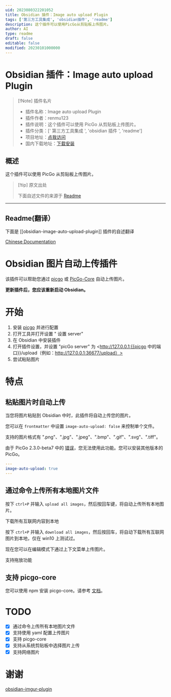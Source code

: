 ```yaml
---
uid: 2023080322201052
title: Obsidian 插件：Image auto upload Plugin
tags: ['第三方工具集成', 'obsidian插件', 'readme']
description: 这个插件可以使用PicGo从剪贴板上传图片。
author: AI
type: readme
draft: false
editable: false
modified: 20230101000000
---
```


# Obsidian 插件：Image auto upload Plugin

> [!Note] 插件名片
> - 插件名称：Image auto upload Plugin
> - 插件作者：renmu123
> - 插件说明：这个插件可以使用 PicGo 从剪贴板上传图片。
> - 插件分类：[' 第三方工具集成 ', 'obsidian 插件 ', 'readme']
> - 项目地址：[点我访问](https://github.com/renmu123/obsidian-image-auto-upload-plugin)
> - 国内下载地址：[下载安装](https://pkmer.cn/products/plugin/pluginMarket/?obsidian-image-auto-upload-plugin)

## 概述

这个插件可以使用 PicGo 从剪贴板上传图片。

> [!tip] 原文出处
>
>下面自述文件的来源于 [Readme](https://ghproxy.net/https://raw.githubusercontent.com/renmu123/obsidian-image-auto-upload-plugin/master/README.md)
>

---

## Readme(翻译）

下面是 [[obsidian-image-auto-upload-plugin]] 插件的自述翻译

[Chinese Documentation](readme-zh.md)

# Obsidian 图片自动上传插件

该插件可以帮助您通过 [picgo](https://github.com/Molunerfinn/PicGo) 或 [PicGo-Core](https://picgo.github.io/PicGo-Core-Doc/) 自动上传图片。

**更新插件后，您应该重新启动 Obsidian。**

# 开始

1. 安装 [picgo](https://github.com/Molunerfinn/PicGo) 并进行配置
2. 打开工具并打开设置 " 设置 server"
3. 在 Obsidian 中安装插件
4. 打开插件设置，并设置 "picGo server" 为 <http://127.0.0.1:{{picgo 中的端口}}/upload（例如：http://127.0.0.1:36677/upload）>
5. 尝试粘贴图片

# 特点

## 粘贴图片时自动上传

当您将图片粘贴到 Obsidian 中时，此插件将自动上传您的图片。

您可以在 `frontmatter` 中设置 `image-auto-upload: false` 来控制单个文件。

支持的图片格式有 ".png"、".jpg"、".jpeg"、".bmp"、".gif"、".svg"、".tiff"。

由于 PicGo 2.3.0-beta7 中的 [错误](https://github.com/renmu123/obsidian-image-auto-upload-plugin/issues/2)，您无法使用此功能。您可以安装其他版本的 PicGo。

```yaml
---
image-auto-upload: true
---
```

## 通过命令上传所有本地图片文件

按下 `ctrl+P` 并输入 `upload all images`，然后按回车键，将自动上传所有本地图片。

下载所有互联网内容到本地

按下 `ctrl+P` 并输入 `download all images`，然后按回车，将自动下载所有互联网图片到本地，仅在 win10 上测试过。

现在您可以在编辑模式下通过上下文菜单上传图片。

支持拖放功能

## 支持 picgo-core

您可以使用 npm 安装 picgo-core。请参考 [文档](https://picgo.github.io/PicGo-Core-Doc/)。

# TODO

- [x] 通过命令上传所有本地图片文件
- [x] 支持使用 yaml 配置上传图片
- [x] 支持 picgo-core
- [x] 支持从系统剪贴板中选择图片上传
- [x] 支持网络图片

# 谢谢

[obsidian-imgur-plugin](https://github.com/gavvvr/obsidian-imgur-plugin)
